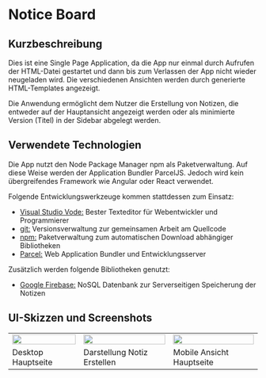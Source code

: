 Notice Board
===============================

Kurzbeschreibung
----------------

Dies ist eine Single Page Application, da die App nur einmal durch
Aufrufen der HTML-Datei gestartet und dann bis zum Verlassen der
App nicht wieder neugeladen wird.
Die verschiedenen Ansichten werden durch generierte HTML-Templates angezeigt.

Die Anwendung ermöglicht dem Nutzer die Erstellung von Notizen,
die entweder auf der Hauptansicht angezeigt werden oder als minimierte Version (Titel)
in der Sidebar abgelegt werden.

Verwendete Technologien
-----------------------

Die App nutzt den Node Package Manager npm als Paketverwaltung. Auf diese
Weise werden der Application Bundler ParcelJS.
Jedoch wird kein übergreifendes Framework wie Angular oder React verwendet.

Folgende Entwicklungswerkzeuge kommen stattdessen zum Einsatz:

 * [Visual Studio Vode:](https://code.visualstudio.com) Bester Texteditor für Webentwickler und Programmierer
 * [git:](https://git-scm.com/") Versionsverwaltung zur gemeinsamen Arbeit am Quellcode
 * [npm:](https://nodejs.org/") Paketverwaltung zum automatischen Download abhängiger Bibliotheken
 * [Parcel:](https://parceljs.org/") Web Application Bundler und Entwicklungsserver

Zusätzlich werden folgende Bibliotheken genutzt:

 * [Google Firebase:](https://firebase.google.com/") NoSQL Datenbank zur Serverseitigen Speicherung der Notizen

UI-Skizzen und Screenshots
--------------------------

<table style="max-width: 100%;">
    <tr>
        <td>
            <img src="mockup1.bmp" style="display: block; width: 100%;" />
        </td>
        <td>
            <img src="mockup2.bmp" style="display: block; width: 100%;" />
        </td>
        <td>
            <img src="FEHLT_MOBILE_ANSICHT.png" style="display: block; width: 100%;" />
        </td>
    </tr>
    <tr>
        <td>
            Desktop Hauptseite
        </td>
        <td>
            Darstellung Notiz Erstellen
        </td>
        <td>
            Mobile Ansicht Hauptseite
        </td>
    </tr>
</table>
